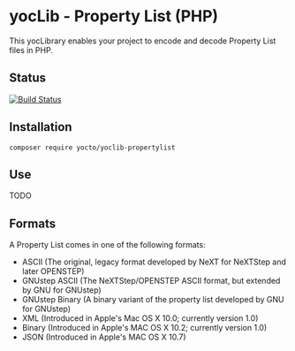 # yocLib - Property List (PHP)

This yocLibrary enables your project to encode and decode Property List files in PHP.

## Status

[![Build Status](https://travis-ci.com/yocto/yoclib-propertylist-php.svg?branch=master)](https://travis-ci.com/yocto/yoclib-propertylist-php)

## Installation

`composer require yocto/yoclib-propertylist`

## Use

TODO

## Formats

A Property List comes in one of the following formats:

 - ASCII (The original, legacy format developed by NeXT for NeXTStep and later OPENSTEP)
 - GNUstep ASCII (The NeXTStep/OPENSTEP ASCII format, but extended by GNU for GNUstep)
 - GNUstep Binary (A binary variant of the property list developed by GNU for GNUstep)
 - XML (Introduced in Apple's Mac OS X 10.0; currently version 1.0)
 - Binary (Introduced in Apple's MAC OS X 10.2; currently version 1.0)
 - JSON (Introduced in Apple's MAC OS X 10.7)
